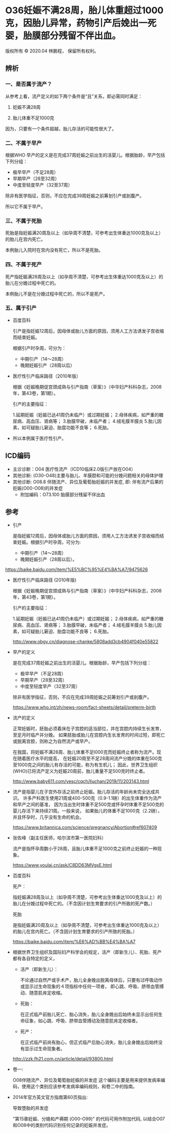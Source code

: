 # O36妊娠不满28周，胎儿体重超过1000克，因胎儿异常，药物引产后娩出一死婴，胎膜部分残留不伴出血。

版权所有 © 2020.04 林鹏程， 保留所有权利。
## 辨析

### 一、是否属于流产？
 
从参考上看，流产定义的如下两个条件是“且”关系，即必需同时满足：

1. 妊娠不满28周

2. 胎儿体重不足1000克

因为，只要有一个条件超越，胎儿存活的可能性很大了。

### 二、不属于早产

根据WHO 早产的定义是在完成37周妊娠之前出生的活婴儿。根据胎龄，早产包括下列分组：

- 极早早产（不足28周）
- 早期早产（28至32周）
- 中度至轻度早产（32至37周）

除非有医学指征，否则，不应在完成39周妊娠之前筹划引产或剖腹产。

所以它不属于早产。

### 三、不属于死胎

死胎是指妊娠满20周及以上（如孕周不清楚，可参考出生体重达1000克及以上）的胎儿在宫内死亡。

本例胎儿入院时在宫内没有死亡，所以不是死胎。

### 四、不属于死产

死产指妊娠满28周及以上（如孕周不清楚，可参考出生体重达1000克及以上）的胎儿在分娩过程中死亡的。

本例胎儿不是在分娩过程中死亡的，所以不是死产。

### 五、属于引产

- 百度百科

  引产是指妊娠12周后，因母体或胎儿方面的原因，须用人工方法诱发子宫收缩而结束妊娠。

  根据引产时孕周，可分为：

  - 中期引产（14～28周）
  - 晚期妊娠引产（28周以后）
  
- 医疗性引产临床路径（2010年版）

  根据《妊娠晚期促宫颈成熟与引产指南（草案）》（中华妇产科科杂志，2008年，第43卷，第1期）。

  引产的主要指征：

  1.延期妊娠（妊娠已达41周仍未临产）或过期妊娠；
  2.母体疾病，如严重的糖尿病、高血压、肾病等；
  3.胎膜早破，未临产者；
  4.绒毛膜羊膜炎
  5.胎儿因素，如可疑胎儿窘迫、胎盘功能不良等；
  6.死胎。

- 所以本例属于医疗性引产。

## ICD编码

- 主诊诊断：O04 医疗性流产（ICD10临床2.0版引产放在O04）
- 其他诊断: (O30-O48)主要与胎儿、羊膜腔和可能的分娩问题相关的母体护理
- 其他诊断: O08.8 伴随流产、异位及葡萄胎妊娠的并发症, 即: 伴有流产后果的妊娠(O00-O08)的并发症
  - 附加编码：O73.100 胎膜部分残留不伴出血 

## 参考

- 引产

  是指妊娠12周后，因母体或胎儿方面的原因，须用人工方法诱发子宫收缩而结束妊娠。根据引产时孕周，可分为:

  - 中期引产（14～28周）
  - 晚期妊娠引产（28周以后）。

https://baike.baidu.com/item/%E5%BC%95%E4%BA%A7/9475626

- 医疗性引产临床路径 (2010年版)

  根据《妊娠晚期促宫颈成熟与引产指南（草案）》（中华妇产科科杂志，2008年，第43卷，第1期）。

  引产的主要指征：

  1.延期妊娠（妊娠已达41周仍未临产）或过期妊娠；
  2.母体疾病，如严重的糖尿病、高血压、肾病等；
  3.胎膜早破，未临产者；
  4.绒毛膜羊膜炎
  5.胎儿因素，如可疑胎儿窘迫、胎盘功能不良等；
  6.死胎。

  http://www.obgy.cn/diagnose-chanke/5808add3cb4904f040e55822

- 早产的定义

  是在完成37周妊娠之前出生的活婴儿。根据胎龄，早产包括下列分组：

  - 极早早产（不足28周）
  - 早期早产（28至32周）
  - 中度至轻度早产（32至37周）

  除非有医学指征，否则，不应在完成39周妊娠之前筹划引产或剖腹产。

  https://www.who.int/zh/news-room/fact-sheets/detail/preterm-birth

- 流产的定义

  正常妊娠时，胚胎必须着床在子宫腔的适当部位，并在宫腔内持续生长发育，至足月时临产并分娩。
  如果胚胎或胎儿在宫腔内生长发育的时间过短，即死亡或脱离宫腔，则称之为自然流产或早产。

  在我国，将妊娠不满28周、胎儿体重不足l000克而妊娠终止者称为流产。现在随着医疗水平的提高，
  在妊娠20周至不足28周间流产分娩的体重在500克至1000克之间的胎儿有存活的可能，称为有生机儿；
  因此，世界卫生组织(WHO)已将流产定义为妊娠20周前，胎儿重量不足500克时终止者。

  http://www.baby611.com/yesc/cqch/liuchan/2019/11/203143.html

- 流产是指婴儿在子宫外存活之前终止妊娠。胎儿存活的年龄尚未完全达成共识。
  许多产科医生使用21周或400-500克（0.9-1.1磅）的出生体重作为流产和早产之间的基准，
  因为当出生时体重不足500克或怀孕时体重不足500克的婴儿存活下来持续21周。一般来说，
  如果胎儿的体重不足1000克（2.2磅），并且怀孕时，几乎没有生命的机会。

  https://www.britannica.com/science/pregnancy/Abortion#ref607409

- 张佐峰（副主任医师，哈尔滨市第一医院妇科）

  流产是指怀孕周数小于28周，且胎儿体重不足1000克之前终止妊娠的一种现象。

  https://www.youlai.cn/ask/C8DD63MVgxE.html

-  百度百科

   死产：

   指妊娠满28周及以上（如孕周不清楚，可参考出生体重达1000克及以上）的胎儿在分娩过程中死亡的。（不含因计划生育要求的引产所致的死产数。）

   死胎

   是指妊娠满20周及以上（如孕周不清楚，可参考出生体重达1000克及以上）的胎儿在宫内死亡。（不含因计划生育要求的引产所致的死胎。）

   https://baike.baidu.com/item/%E6%AD%BB%E4%BA%A7

- 根据世界卫生组织及国际妇产科学会的规定，活产（即新生儿）、死胎、死产都有各自特定的定义，

  - 活产（即新生儿）：

    不论通过自然产或手术产，胎儿全身娩出脱离母体后，只要有过呼吸动作或显示过生命现象的４项指标中任何一项者，
    即心跳、呼吸、脐带血管搏动、随意肌肯定收缩。

  - 死胎：

    在正式临产前胎儿死亡、胎心消失，胎儿全身娩出后始终未显示出任何生命征象，如心跳、呼吸、脐带血管搏动及随意肌肯定收缩者。

  - 死产：

    在正式临产前尚有胎心，但正式临产后胎心消失，胎儿全身娩出后始终没有显示过生命现象者。

  http://zzk.fh21.com.cn/article/detail/93800.html

- 卷一:

  O08伴随流产、异位及葡萄胎妊娠的并发症
  这个编码主要是用来提供发病率编码，使用这个类别应该参考发病率编码规则，和卷二中的指南。

- 2014年官方英文官方指南第60页指出:

  导致堕胎的并发症

  "第15章妊娠、分娩和产褥期 (O00-O99)" 的代码可用作附加代码,
  以结合O07和O08中的类别代码识别任何记录的妊娠并发症。
